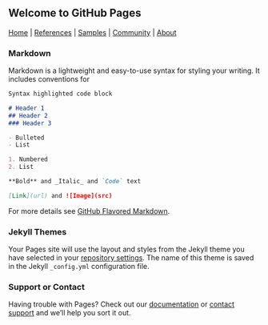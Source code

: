 ## Welcome to GitHub Pages

[Home](https://fhwadatarep.github.io/demo/) | [References](https://fhwadatarep.github.io/demo/) | [Samples](https://fhwadatarep.github.io/demo/) | [Community](https://fhwadatarep.github.io/demo/) | [About](https://fhwadatarep.github.io/demo/)


### Markdown

Markdown is a lightweight and easy-to-use syntax for styling your writing. It includes conventions for

```markdown
Syntax highlighted code block

# Header 1
## Header 2
### Header 3

- Bulleted
- List

1. Numbered
2. List

**Bold** and _Italic_ and `Code` text

[Link](url) and ![Image](src)
```

For more details see [GitHub Flavored Markdown](https://guides.github.com/features/mastering-markdown/).

### Jekyll Themes

Your Pages site will use the layout and styles from the Jekyll theme you have selected in your [repository settings](https://github.com/FHWADataRep/demo/settings). The name of this theme is saved in the Jekyll `_config.yml` configuration file.

### Support or Contact

Having trouble with Pages? Check out our [documentation](https://help.github.com/categories/github-pages-basics/) or [contact support](https://github.com/contact) and we’ll help you sort it out.
